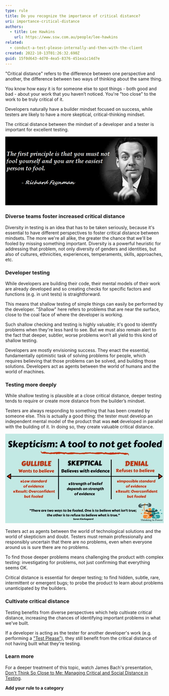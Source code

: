 ```yaml
---
type: rule
title: Do you recognize the importance of critical distance?
uri: importance-critical-distance
authors:
  - title: Lee Hawkins
    url: https://www.ssw.com.au/people/lee-hawkins
related:
  - conduct-a-test-please-internally-and-then-with-the-client
created: 2022-10-13T01:26:32.690Z
guid: 15f0d643-4d70-4ea5-8376-451ea1c14d7e
---
```

"Critical distance" refers to the difference between one perspective and another, the difference between two ways of thinking about the same thing. 

You know how easy it is for someone else to spot things - both good and bad - about your work that you haven’t noticed. You're "too close" to the work to be truly critical of it.

Developers naturally have a builder mindset focused on success, while testers are likely to have a more skeptical, critical-thinking mindset. 

The critical distance between the mindset of a developer and a tester is important for excellent testing. 

<!--endintro-->

![Figure: Taking advantage of critical distance reduces the chances of being fooled](fool-yourself-feynman.jpg)

### Diverse teams foster increased critical distance

Diversity in testing is an idea that has to be taken seriously, because it's essential to have different perspectives to foster critical distance between mindsets. The more we're all alike, the greater the chance that we'll be fooled by missing something important. Diversity is a powerful heuristic for addressing that problem, not only diversity of genders and identities, but also of cultures, ethnicities, experiences, temperaments, skills, approaches, etc.

### Developer testing

While developers are building their code, their mental models of their work are already developed and so creating checks for specific factors and functions (e.g. in unit tests) is straightforward. 

This means that shallow testing of simple things can easily be performed by the developer. "Shallow" here refers to problems that are near the surface, close to the coal face of where the developer is working. 

Such shallow checking and testing is highly valuable; it's good to identify problems when they're less hard to see. But we must also remain alert to the fact that deeper, subtler, worse problems won’t all yield to this kind of shallow testing.

Developers are mostly envisioning success. They enact the essential, fundamentally optimistic task of solving problems for people, which requires believing that those problems can be solved, and building those solutions. Developers act as agents between the world of humans and the world of machines.

### Testing more deeply

While shallow testing is plausible at a close critical distance, deeper testing tends to require or create more distance from the builder’s mindset.

Testers are always responding to something that has been created by someone else. This is actually a good thing: the tester must develop an independent mental model of the product that was **not** developed in parallel with the building of it. In doing so, they create valuable critical distance.

![Figure: Testers bring skepticism to what we've built](skepticism.jpg)

Testers act as agents between the world of technological solutions and the world of skepticism and doubt. Testers must remain professionally and responsibly uncertain that there are no problems, even when everyone around us is sure there are no problems.

To find those deeper problems means challenging the product with complex testing: investigating for problems, not just confirming that everything seems OK. 

Critical distance is essential for deeper testing; to find hidden, subtle, rare, intermittent or emergent bugs; to probe the product to learn about problems unanticipated by the builders.

### Cultivate critical distance

Testing benefits from diverse perspectives which help cultivate critical distance, increasing the chances of identifying important problems in what we've built.

If a developer is acting as the tester for another developer's work (e.g. performing a ["Test Please"](https://www.ssw.com.au/rules/conduct-a-test-please-internally-and-then-with-the-client)), they still benefit from the critical distance of not having built what they're testing.

### Learn more

For a deeper treatment of this topic, watch James Bach's presentation, [Don't Think So Close to Me: Managing Critical and Social Distance in Testing](https://www.uttv.ee/naita?id=27696).

**Add your rule to a category**